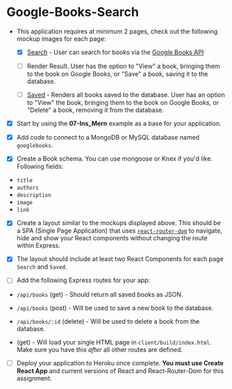 # Google-Books-Search

* This application requires at minimum 2 pages, check out the following mockup images for each page:

  * [x] [Search](Search.png) - User can search for books via the [Google Books API](https://developers.google.com/books/docs/v1/using#PerformingSearch)
  
  * [ ] Render Result. User has the option to "View" a book, bringing them to the book on Google Books, or "Save" a book, saving it to the database.

  * [ ] [Saved](Saved.png) - Renders all books saved to the database. User has an option to "View" the book, bringing them to the book on Google Books, or "Delete" a book, removing it from the database.

* [x] Start by using the **07-Ins_Mern** example as a base for your application.

* [x] Add code to connect to a MongoDB or MySQL database named `googlebooks`.

* [x] Create a Book schema. You can use mongoose or Knex if you'd like. 
Following fields:
* `title` 
* `authors` 
* `description` 
* `image` 
* `link` 

* [x] Create a layout similar to the mockups displayed above. This should be a SPA (Single Page Application) that uses [`react-router-dom`](https://github.com/reactjs/react-router) to navigate, hide and show your React components without changing the route within Express.

* [x] The layout should include at least two React Components for each page `Search` and `Saved`.

* [ ] Add the following Express routes for your app:

* `/api/books` (get) - Should return all saved books as JSON.

* `/api/books` (post) - Will be used to save a new book to the database.

* `/api/books/:id` (delete) - Will be used to delete a book from the database.

* (get) - Will load your single HTML page in `client/build/index.html`. Make sure you have this _after_ all other routes are defined.

* [ ] Deploy your application to Heroku once complete. **You must use Create React App** and current versions of React and React-Router-Dom for this assignment.


